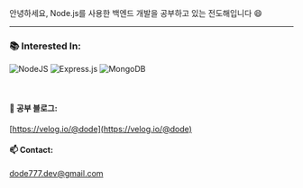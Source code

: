 안녕하세요, Node.js를 사용한 백엔드 개발을 공부하고 있는 전도해입니다 😄

---

### **📚 Interested In:**  
![NodeJS](https://img.shields.io/badge/node.js-6DA55F?style=for-the-badge&logo=node.js&logoColor=white)
![Express.js](https://img.shields.io/badge/express.js-%23404d59.svg?style=for-the-badge&logo=express&logoColor=%2361DAFB)
![MongoDB](https://img.shields.io/badge/MongoDB-%234ea94b.svg?style=for-the-badge&logo=mongodb&logoColor=white)

<br/>

#### **📝 공부 블로그:**  
[https://velog.io/@dode](https://velog.io/@dode)

#### **📫 Contact:**  
dode777.dev@gmail.com

